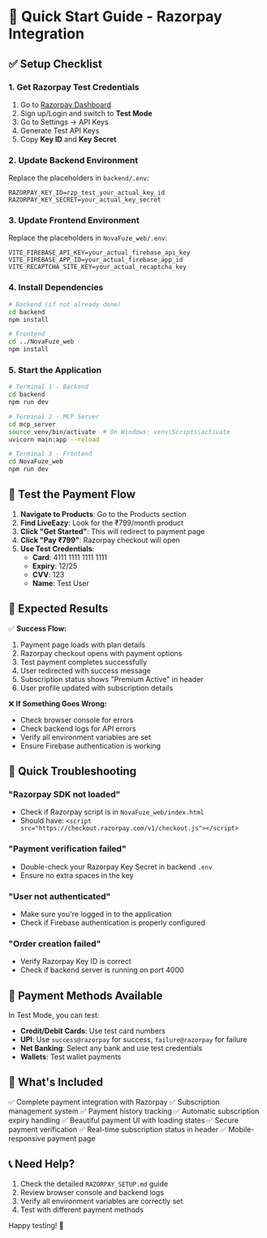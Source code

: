 # 🚀 Quick Start Guide - Razorpay Integration

## ✅ Setup Checklist

### 1. **Get Razorpay Test Credentials**
1. Go to [Razorpay Dashboard](https://dashboard.razorpay.com)
2. Sign up/Login and switch to **Test Mode**
3. Go to Settings → API Keys
4. Generate Test API Keys
5. Copy **Key ID** and **Key Secret**

### 2. **Update Backend Environment**
Replace the placeholders in `backend/.env`:
```env
RAZORPAY_KEY_ID=rzp_test_your_actual_key_id
RAZORPAY_KEY_SECRET=your_actual_key_secret
```

### 3. **Update Frontend Environment**
Replace the placeholders in `NovaFuze_web/.env`:
```env
VITE_FIREBASE_API_KEY=your_actual_firebase_api_key
VITE_FIREBASE_APP_ID=your_actual_firebase_app_id
VITE_RECAPTCHA_SITE_KEY=your_actual_recaptcha_key
```

### 4. **Install Dependencies**
```bash
# Backend (if not already done)
cd backend
npm install

# Frontend
cd ../NovaFuze_web
npm install
```

### 5. **Start the Application**
```bash
# Terminal 1 - Backend
cd backend
npm run dev

# Terminal 2 - MCP Server
cd mcp_server
source venv/bin/activate  # On Windows: venv\Scripts\activate
uvicorn main:app --reload

# Terminal 3 - Frontend
cd NovaFuze_web
npm run dev
```

## 🧪 **Test the Payment Flow**

1. **Navigate to Products**: Go to the Products section
2. **Find LiveEazy**: Look for the ₹799/month product
3. **Click "Get Started"**: This will redirect to payment page
4. **Click "Pay ₹799"**: Razorpay checkout will open
5. **Use Test Credentials**:
   - **Card**: 4111 1111 1111 1111
   - **Expiry**: 12/25
   - **CVV**: 123
   - **Name**: Test User

## 🎯 **Expected Results**

✅ **Success Flow:**
1. Payment page loads with plan details
2. Razorpay checkout opens with payment options
3. Test payment completes successfully
4. User redirected with success message
5. Subscription status shows "Premium Active" in header
6. User profile updated with subscription details

❌ **If Something Goes Wrong:**
- Check browser console for errors
- Check backend logs for API errors
- Verify all environment variables are set
- Ensure Firebase authentication is working

## 🔧 **Quick Troubleshooting**

### "Razorpay SDK not loaded"
- Check if Razorpay script is in `NovaFuze_web/index.html`
- Should have: `<script src="https://checkout.razorpay.com/v1/checkout.js"></script>`

### "Payment verification failed"
- Double-check your Razorpay Key Secret in backend `.env`
- Ensure no extra spaces in the key

### "User not authenticated"
- Make sure you're logged in to the application
- Check if Firebase authentication is properly configured

### "Order creation failed"
- Verify Razorpay Key ID is correct
- Check if backend server is running on port 4000

## 📱 **Payment Methods Available**

In Test Mode, you can test:
- **Credit/Debit Cards**: Use test card numbers
- **UPI**: Use `success@razorpay` for success, `failure@razorpay` for failure
- **Net Banking**: Select any bank and use test credentials
- **Wallets**: Test wallet payments

## 🎉 **What's Included**

✅ Complete payment integration with Razorpay
✅ Subscription management system
✅ Payment history tracking
✅ Automatic subscription expiry handling
✅ Beautiful payment UI with loading states
✅ Secure payment verification
✅ Real-time subscription status in header
✅ Mobile-responsive payment page

## 📞 **Need Help?**

1. Check the detailed `RAZORPAY_SETUP.md` guide
2. Review browser console and backend logs
3. Verify all environment variables are correctly set
4. Test with different payment methods

Happy testing! 🚀